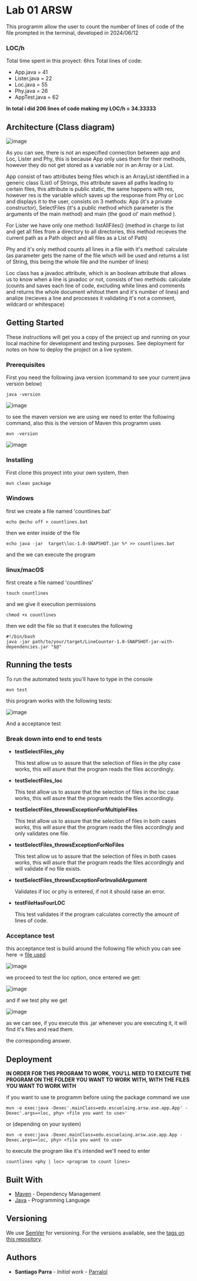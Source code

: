 # Lab 01 ARSW

This programm allow the user to count the number of lines of code of the file prompted in the terminal, developed in 
2024/06/12

### LOC/h

Total time spent in this proyect: 6hrs
Total lines of code: 

* App.java = 41
* Lister.java = 22
* Loc.java = 55
* Phy.java = 26
* AppTest.java = 62

**In total i did 206 lines of code making my LOC/h = 34.33333**

## Architecture (Class diagram)

![image](https://github.com/Parralol/Lab01ARSW/assets/110953563/a1b15734-af58-44e5-a4b4-f2ddd36370a6)

As you can see, there is not an especified connection between app and Loc, Lister and Phy, this is because App only uses them for their methods, however they do not get stored as a variable nor in an Array or a List.

App consist of two attributes being files which is an ArrayList identified in a generic class (List) of Strings, this attribute saves all paths leading to certain files, this attribute is public static, the same happens with res, however res is the variable which saves up the response from Phy or Loc and displays it to the user, consists on 3 methods: App (it's a private constructor), SelectFiles (it's a public method which parameter is the arguments of the main method) and main (the good ol' main method ).

For Lister we have only one method: listAllFiles() (method in charge to list and get all files from a directory to all directories, this method recieves the current path as a Path object and all files as a List of Path)

Phy and it's only method counts all lines in a file with it's method: calculate (as parameter gets the name of the file which will be used and returns a list of String, this being the whole file and the number of lines)

Loc class has a javadoc attribute, which is an boolean attribute that allows us to know when a line is javadoc or not, consists of two methods: calculate (counts and saves each line of code, excluding white lines and comments and returns the whole document whitout them and it's number of lines) and analize (recieves a line and processes it validating it's not a comment, wildcard or whitespace)

## Getting Started

These instructions will get you a copy of the project up and running on your local machine for development and testing purposes. See deployment for notes on how to deploy the project on a live system.

### Prerequisites

First you need the following java version (command to see your current java version below)

```
java -version
```

![image](https://github.com/Parralol/Taller1ARSW/assets/110953563/6088e13f-2c49-4e5f-9eb3-c09642af5d65)

to see the maven version we are using we need to enter the following command, also this is the version of Maven this programm uses

```
mvn -version
```

![image](https://github.com/Parralol/Taller1ARSW/assets/110953563/0c2f20e7-a955-4aa5-bb92-a073488ba7e1)

### Installing

First clone this proyect into your own system, then 

```
mvn clean package
```


### Windows

first we create a file named 'countlines.bat'
```
echo @echo off > countlines.bat
```

then we enter inside of the file

```
echo java -jar  target\loc-1.0-SNAPSHOT.jar %* >> countlines.bat
```
and the we can execute the program

### linux/macOS

first create a file named 'countlines'
```
touch countlines
```
and we give it execution permissions

```
chmod +x countlines
```

then we edit the file so that it executes the following

```
#!/bin/bash
java -jar path/to/your/target/LineCounter-1.0-SNAPSHOT-jar-with-dependencies.jar "$@"
```


## Running the tests

To run the automated tests you'll have to type in the console 
```
mvn test
```
this program works with the following tests:

![image](https://github.com/Parralol/Lab01ARSW/assets/110953563/1b5c19d6-0f1d-43bf-b1f4-4fdb767c5844)

And a acceptance test

### Break down into end to end tests

* **testSelectFiles_phy**

    This test allow us to assure that the selection of files in the phy case works, this will asure that the program reads the files accordingly. 

* **testSelectFiles_loc**
  
    This test allow us to assure that the selection of files in the loc case works, this will asure that the program reads the files accordingly. 

* **testSelectFiles_throwsExceptionForMultipleFiles**
  
     This test allow us to assure that the selection of files in both cases works, this will asure that the program reads the files accordingly and only validates one file. 

* **testSelectFiles_throwsExceptionForNoFiles**

  This test allow us to assure that the selection of files in both cases works, this will asure that the program reads the files accordingly and will validate if no file exists.

* **testSelectFiles_throwsExceptionForInvalidArgument**

  Validates if loc or phy is entered, if not it should raise an error.

* **testFileHasFourLOC**

  This test validates if the program calculates correctly the amount of lines of code.


### Acceptance test

this acceptance test is build around the following file which you can see here -> [file used](https://github.com/Parralol/Lab01ARSW/blob/main/Test%20set/xd/Peticion.java)

![image](https://github.com/Parralol/Lab01ARSW/assets/110953563/68b6b00b-53b8-4777-82ca-6a50336696eb)

we proceed to test the loc option, once entered we get:

![image](https://github.com/Parralol/Lab01ARSW/assets/110953563/c159f251-caf0-4a5f-a448-48451815d9f0)


and if we test phy we get

![image](https://github.com/Parralol/Lab01ARSW/assets/110953563/3cc3ca2e-6bdb-4b36-a6a2-357cc627361f)

as we can see, if you execute this .jar whenever you are executing it, it will find it's files and read them.



the corresponding answer.

## Deployment

**IN ORDER FOR THIS PROGRAM TO WORK, YOU'LL NEED TO EXECUTE THE PROGRAM ON THE FOLDER YOU WANT TO WORK WITH, WITH THE FILES YOU WANT TO WORK WITH**

if you want to use te programm before using the package command we use

```
mvn -e exec:java -Dexec'.mainClass=edu.escuelaing.arsw.ase.app.App' -Dexec'.args=<loc, phy> <file you want to use>'
```
or (depending on your system)

```
mvn -e exec:java -Dexec.mainClass=edu.escuelaing.arsw.ase.app.App -Dexec.args=<loc, phy> <file you want to use>
```

to execute the program like it's intended we'll need to enter

```
countlines <phy | loc> <program to count lines>
```

## Built With

* [Maven](https://maven.apache.org/) - Dependency Management
* [Java](https://www.oracle.com/java/technologies/) - Programming Language

## Versioning

We use [SemVer](http://semver.org/) for versioning. For the versions available, see the [tags on this repository](https://github.com/your/project/tags). 

## Authors

* **Santiago Parra** - *Initial work* - [Parralol](https://github.com/Parralol)



